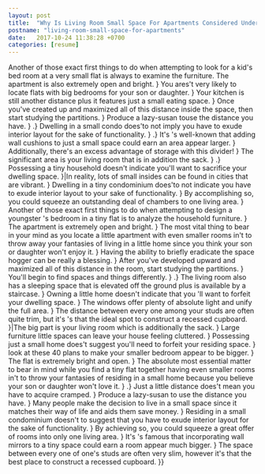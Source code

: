 ```yaml
---
layout: post
title:  "Why Is Living Room Small Space For Apartments Considered Underrated"
postname: "living-room-small-space-for-apartments"
date:   2017-10-24 11:38:28 +0700
categories: [resume]
---
```

Another of those exact first things to do when attempting to look for a kid's bed room at a very small flat is always to examine the furniture. The apartment is also extremely open and bright. } You ares't very likely to locate flats with big bedrooms for your son or daughter. } Your kitchen is still another distance plus it features just a small eating space. } Once you've created up and maximized all of this distance inside the space, then start studying the partitions. } Produce a lazy-susan touse the distance you have. } .} Dwelling in a small condo does'to not imply you have to exude interior layout for the sake of functionality. } .} It's 's well-known that adding wall cushions to just a small space could earn an area appear larger. } Additionally, there's an excess advantage of storage with this divider! } The significant area is your living room that is in addition the sack. } .} Possessing a tiny household doesn't indicate you'll want to sacrifice your dwelling space. }|In reality, lots of small insides can be found in cities that are vibrant. } Dwelling in a tiny condominium does'to not indicate you have to exude interior layout to your sake of functionality. } By accomplishing so, you could squeeze an outstanding deal of chambers to one living area. } Another of those exact first things to do when attempting to design a youngster 's bedroom in a tiny flat is to analyze the household furniture. } The apartment is extremely open and bright. } The most vital thing to bear in your mind as you locate a little apartment with even smaller rooms in't to throw away your fantasies of living in a little home since you think your son or daughter won't enjoy it. } Having the ability to briefly eradicate the space hogger can be really a blessing. } After you've developed upward and maximized all of this distance in the room, start studying the partitions. } You'll begin to find spaces and things differently. } .} The living room also has a sleeping space that is elevated off the ground plus is available by a staircase. } Owning a little home doesn't indicate that you 'll want to forfeit your dwelling space. } The windows offer plenty of absolute light and unify the full area. } The distance between every one among your studs are often quite trim, but it's 's that the ideal spot to construct a recessed cupboard. }|The big part is your living room which is additionally the sack. } Large furniture little spaces can leave your house feeling cluttered. } Possessing just a small home does't suggest you'll need to forfeit your residing space. } look at these 40 plans to make your smaller bedroom appear to be bigger. } The flat is extremely bright and open. } The absolute most essential matter to bear in mind while you find a tiny flat together having even smaller rooms in't to throw your fantasies of residing in a small home because you believe your son or daughter won't love it. } .} Just a little distance does't mean you have to acquire cramped. } Produce a lazy-susan to use the distance you have. } Many people make the decision to live in a small space since it matches their way of life and aids them save money. } Residing in a small condominium doesn't to suggest that you have to exude interior layout for the sake of functionality. } By achieving so, you could squeeze a great offer of rooms into only one living area. } It's 's famous that incorporating wall mirrors to a tiny space could earn a room appear much bigger. } The space between every one of one's studs are often very slim, however it's that the best place to construct a recessed cupboard. }}
